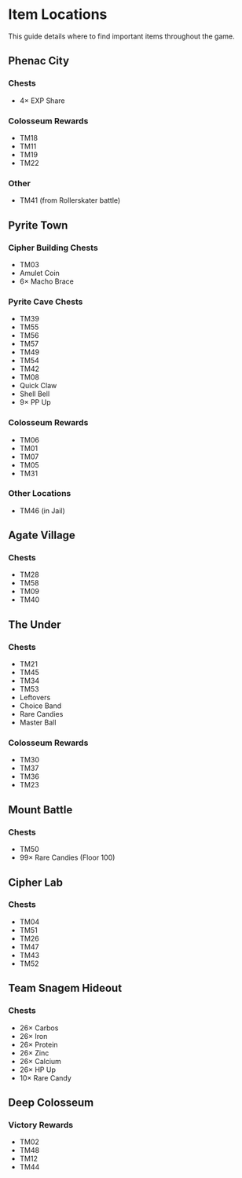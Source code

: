 # Item Locations

This guide details where to find important items throughout the game.

## Phenac City
### Chests
- 4× EXP Share

### Colosseum Rewards
- TM18
- TM11
- TM19
- TM22

### Other
- TM41 (from Rollerskater battle)

## Pyrite Town
### Cipher Building Chests
- TM03
- Amulet Coin
- 6× Macho Brace

### Pyrite Cave Chests
- TM39
- TM55
- TM56
- TM57
- TM49
- TM54
- TM42
- TM08
- Quick Claw
- Shell Bell
- 9× PP Up

### Colosseum Rewards
- TM06
- TM01
- TM07
- TM05
- TM31

### Other Locations
- TM46 (in Jail)

## Agate Village
### Chests
- TM28
- TM58
- TM09
- TM40

## The Under
### Chests
- TM21
- TM45
- TM34
- TM53
- Leftovers
- Choice Band
- Rare Candies
- Master Ball

### Colosseum Rewards
- TM30
- TM37
- TM36
- TM23

## Mount Battle
### Chests
- TM50
- 99× Rare Candies (Floor 100)

## Cipher Lab
### Chests
- TM04
- TM51
- TM26
- TM47
- TM43
- TM52

## Team Snagem Hideout
### Chests
- 26× Carbos
- 26× Iron
- 26× Protein
- 26× Zinc
- 26× Calcium
- 26× HP Up
- 10× Rare Candy

## Deep Colosseum
### Victory Rewards
- TM02
- TM48
- TM12
- TM44

